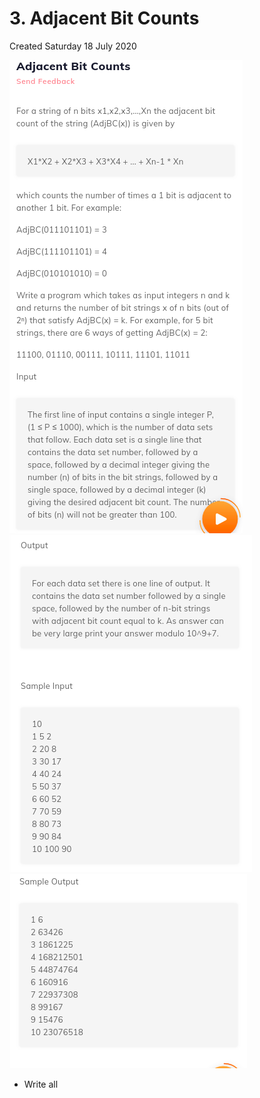 # 3. Adjacent Bit Counts
Created Saturday 18 July 2020

![](./3._Adjacent_Bit_Counts_-_80/pasted_image.png)
![](./3._Adjacent_Bit_Counts_-_80/pasted_image001.png)
![](./3._Adjacent_Bit_Counts_-_80/pasted_image002.png)

* Write all


